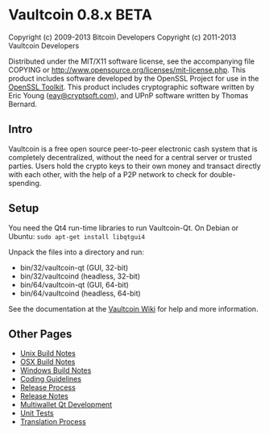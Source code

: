 Vaultcoin 0.8.x BETA
====================

Copyright (c) 2009-2013 Bitcoin Developers
Copyright (c) 2011-2013 Vaultcoin Developers

Distributed under the MIT/X11 software license, see the accompanying
file COPYING or http://www.opensource.org/licenses/mit-license.php.
This product includes software developed by the OpenSSL Project for use in the [OpenSSL Toolkit](http://www.openssl.org/). This product includes
cryptographic software written by Eric Young ([eay@cryptsoft.com](mailto:eay@cryptsoft.com)), and UPnP software written by Thomas Bernard.


Intro
---------------------
Vaultcoin is a free open source peer-to-peer electronic cash system that is
completely decentralized, without the need for a central server or trusted
parties.  Users hold the crypto keys to their own money and transact directly
with each other, with the help of a P2P network to check for double-spending.


Setup
---------------------
You need the Qt4 run-time libraries to run Vaultcoin-Qt. On Debian or Ubuntu:
	`sudo apt-get install libqtgui4`

Unpack the files into a directory and run:

- bin/32/vaultcoin-qt (GUI, 32-bit)
- bin/32/vaultcoind (headless, 32-bit)
- bin/64/vaultcoin-qt (GUI, 64-bit)
- bin/64/vaultcoind (headless, 64-bit)

See the documentation at the [Vaultcoin Wiki](http://vaultcoin.info)
for help and more information.


Other Pages
---------------------
- [Unix Build Notes](build-unix.md)
- [OSX Build Notes](build-osx.md)
- [Windows Build Notes](build-msw.md)
- [Coding Guidelines](coding.md)
- [Release Process](release-process.md)
- [Release Notes](release-notes.md)
- [Multiwallet Qt Development](multiwallet-qt.md)
- [Unit Tests](unit-tests.md)
- [Translation Process](translation_process.md)
